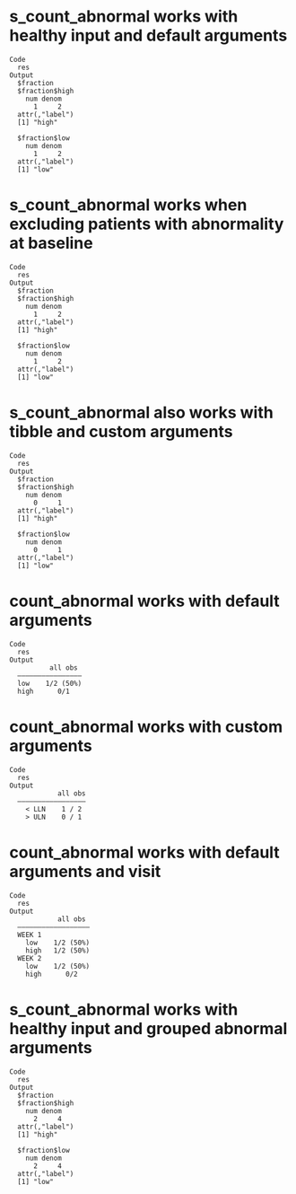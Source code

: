 # s_count_abnormal works with healthy input and default arguments

    Code
      res
    Output
      $fraction
      $fraction$high
        num denom 
          1     2 
      attr(,"label")
      [1] "high"
      
      $fraction$low
        num denom 
          1     2 
      attr(,"label")
      [1] "low"
      
      

# s_count_abnormal works when excluding patients with abnormality at baseline

    Code
      res
    Output
      $fraction
      $fraction$high
        num denom 
          1     2 
      attr(,"label")
      [1] "high"
      
      $fraction$low
        num denom 
          1     2 
      attr(,"label")
      [1] "low"
      
      

# s_count_abnormal also works with tibble and custom arguments

    Code
      res
    Output
      $fraction
      $fraction$high
        num denom 
          0     1 
      attr(,"label")
      [1] "high"
      
      $fraction$low
        num denom 
          0     1 
      attr(,"label")
      [1] "low"
      
      

# count_abnormal works with default arguments

    Code
      res
    Output
              all obs 
      ————————————————
      low    1/2 (50%)
      high      0/1   

# count_abnormal works with custom arguments

    Code
      res
    Output
                all obs
      —————————————————
        < LLN    1 / 2 
        > ULN    0 / 1 

# count_abnormal works with default arguments and visit

    Code
      res
    Output
                all obs 
      ——————————————————
      WEEK 1            
        low    1/2 (50%)
        high   1/2 (50%)
      WEEK 2            
        low    1/2 (50%)
        high      0/2   

# s_count_abnormal works with healthy input and grouped abnormal arguments

    Code
      res
    Output
      $fraction
      $fraction$high
        num denom 
          2     4 
      attr(,"label")
      [1] "high"
      
      $fraction$low
        num denom 
          2     4 
      attr(,"label")
      [1] "low"
      
      

